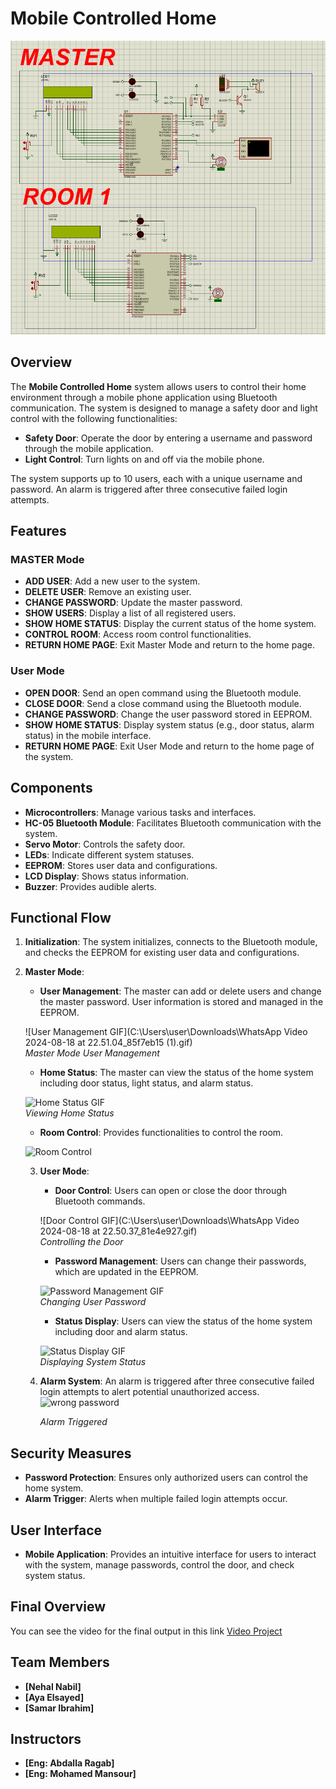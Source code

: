 # Mobile Controlled Home

![alt text](Smart_Home-1.png)
## Overview

The **Mobile Controlled Home** system allows users to control their home environment through a mobile phone application using Bluetooth communication. The system is designed to manage a safety door and light control with the following functionalities:

- **Safety Door**: Operate the door by entering a username and password through the mobile application.
- **Light Control**: Turn lights on and off via the mobile phone.

The system supports up to 10 users, each with a unique username and password. An alarm is triggered after three consecutive failed login attempts.

## Features

### MASTER Mode

- **ADD USER**: Add a new user to the system.
- **DELETE USER**: Remove an existing user.
- **CHANGE PASSWORD**: Update the master password.
- **SHOW USERS**: Display a list of all registered users.
- **SHOW HOME STATUS**: Display the current status of the home system.
- **CONTROL ROOM**: Access room control functionalities.
- **RETURN HOME PAGE**: Exit Master Mode and return to the home page.

### User Mode

- **OPEN DOOR**: Send an open command using the Bluetooth module.
- **CLOSE DOOR**: Send a close command using the Bluetooth module.
- **CHANGE PASSWORD**: Change the user password stored in EEPROM.
- **SHOW HOME STATUS**: Display system status (e.g., door status, alarm status) in the mobile interface.
- **RETURN HOME PAGE**: Exit User Mode and return to the home page of the system.

## Components

- **Microcontrollers**: Manage various tasks and interfaces.
- **HC-05 Bluetooth Module**: Facilitates Bluetooth communication with the system.
- **Servo Motor**: Controls the safety door.
- **LEDs**: Indicate different system statuses.
- **EEPROM**: Stores user data and configurations.
- **LCD Display**: Shows status information.
- **Buzzer**: Provides audible alerts.

## Functional Flow

1. **Initialization**: The system initializes, connects to the Bluetooth module, and checks the EEPROM for existing user data and configurations.



2. **Master Mode**:
   - **User Management**: The master can add or delete users and change the master password. User information is stored and managed in the EEPROM.
   
   ![User Management GIF](C:\Users\user\Downloads\WhatsApp Video 2024-08-18 at 22.51.04_85f7eb15 (1).gif)  
   *Master Mode User Management*

   - **Home Status**: The master can view the status of the home system including door status, light status, and alarm status.
   
   ![Home Status GIF](URL_TO_YOUR_HOME_STATUS_GIF)  
   *Viewing Home Status*

   - **Room Control**: Provides functionalities to control the room.

    ![Room Control](<WhatsApp Video 2024-08-18 at 22.50.37_81e4e927.gif>)
   
   3. **User Mode**:
      - **Door Control**: Users can open or close the door through Bluetooth commands.
   
      ![Door Control GIF](C:\Users\user\Downloads\WhatsApp Video 2024-08-18 at 22.50.37_81e4e927.gif)  
      *Controlling the Door*
   
      - **Password Management**: Users can change their passwords, which are updated in the EEPROM.
      
      ![Password Management GIF](URL_TO_YOUR_PASSWORD_MANAGEMENT_GIF)  
      *Changing User Password*
   
      - **Status Display**: Users can view the status of the home system including door and alarm status.
   
      ![Status Display GIF](URL_TO_YOUR_STATUS_DISPLAY_GIF)  
      *Displaying System Status*
   
   4. **Alarm System**: An alarm is triggered after three consecutive failed login attempts to alert potential unauthorized access.
   ![wrong password](<WhatsApp Video 2024-08-18 at 22.50.32_8ec83ffe (1)-1.gif>)
      
      *Alarm Triggered*

## Security Measures

- **Password Protection**: Ensures only authorized users can control the home system.
- **Alarm Trigger**: Alerts when multiple failed login attempts occur.

## User Interface

- **Mobile Application**: Provides an intuitive interface for users to interact with the system, manage passwords, control the door, and check system status.

## Final Overview

You can see the video for the final output in this link [Video Project]()

## Team Members

- **[Nehal Nabil]**
- **[Aya Elsayed]**
- **[Samar Ibrahim]**

## Instructors

- **[Eng: Abdalla Ragab]**
- **[Eng: Mohamed Mansour]**
